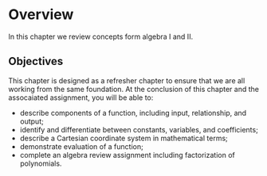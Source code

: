 # Overview
In this chapter we review concepts form algebra I and II.

## Objectives
This chapter is designed as a refresher chapter to ensure that we are all working from the same foundation.  At the conclusion of this chapter and the assocaiated assignment, you will be able to:

* describe components of a function, including input, relationship, and output;
* identify and differentiate between constants, variables, and coefficients;
* describe a Cartesian coordinate system in mathematical terms;
* demonstrate evaluation of a function;
* complete an algebra review assignment including factorization of polynomials.